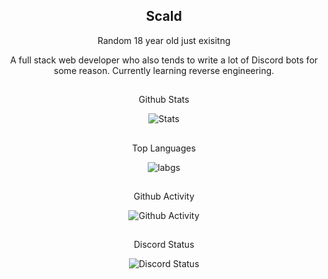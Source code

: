 <!--
pfp
-->
 <h2 align="center">
   Scald
 </h2>
 <p align="center">
  Random 18 year old just exisitng
 </p>
 <p align="center">
  A full stack web developer who also tends to write a lot of Discord bots for some reason.
  Currently learning reverse engineering. 
 </p>
</p>
<!--
Github Stats
-->
<p align="center">
 <h2 align="center">
 </h2>
 <p align="center">
  Github Stats
 </p>
</p>
<p align="center">
 <img src="https://github-readme-stats.vercel.app/api?username=Arikatsu&count_private=true&show_icons=true&line_height=20&show_icons=true&theme=dracula" align="center" alt="Stats" />
</p>
<!--
Top Langs
-->
<p align="center">
 <h2 align="center">
 </h2>
 <p align="center">
  Top Languages
 </p>
</p>
<p align="center">
 <img src="https://github-readme-stats.vercel.app/api/top-langs/?username=Arikatsu&layout=compact&langs_count=8&card_width=445&show_icons=true&theme=dracula" align="center" alt="labgs" />
</p>
<!--
Github Activity
-->
<p align="center">
 <h2 align="center">
 </h2>
 <p align="center">
  Github Activity
 </p>
</p>
<p align="center">
 <img src="https://activity-graph.herokuapp.com/graph?username=Arikatsu&theme=rogue" align="center" alt="Github Activity" />
</p>
<!--
Discord
-->
<p align="center">
 <h2 align="center">
 </h2>
 <p align="center">
  Discord Status
 </p>
</p>
 <p align="center">
 <img src="https://lanyard.cnrad.dev/api/593787701409611776" alt="Discord Status">
</p>
